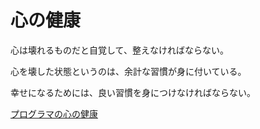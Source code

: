 # 心の健康

心は壊れるものだと自覚して、整えなければならない。

心を壊した状態というのは、余計な習慣が身に付いている。

幸せになるためには、良い習慣を身につけなければならない。

[プログラマの心の健康](https://www.hyuki.com/kokoro/)
